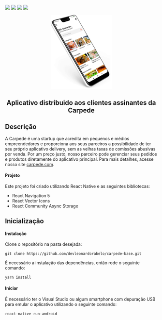 
<p>
  <img src=https://img.shields.io/badge/Versão-1.0-green />
  <img src=https://img.shields.io/badge/React%20Native-0.62.2-blue />
  <img src=https://img.shields.io/badge/React%20Navigation-5.x-blueviolet />
  <img src=https://img.shields.io/badge/React%20Native%20Vector%20Icons-6.6.0-blue />
</p>

<p align="center" >
  <img src="https://raw.githubusercontent.com/devleonardorabelo/carpede-web/master/public/images/device-mobile.png" width="40%" />  
</p>

<h2 align="center">Aplicativo distribuido aos clientes assinantes da Carpede</h2>

## Descrição

A Carpede é uma startup que acredita em pequenos e médios empreendedores e proporciona aos seus parceiros a possibilidade de ter seu próprio aplicativo delivery, sem as velhas taxas de comissões abusivas por venda. Por um preço justo, nosso parceiro pode gerenciar seus pedidos e produtos diretamente do aplicativo principal. Para mais detalhes, acesse nosso site <a href="carpede.com">carpede.com</a>.

#### Projeto

Este projeto foi criado utilizando React Native e as seguintes bibliotecas:

<ul>
  <li>React Navigation 5</li>
  <li>React Vector Icons</li>
  <li>React Community Async Storage</li>
</ul>


## Inicialização

#### Instalação

Clone o repositório na pasta desejada:

    git clone https://github.com/devleonardorabelo/carpede-base.git

É necessário a instalação das dependências, então rode o seguinte comando:

    yarn install
    

#### Iniciar

É necessário ter o Visual Studio ou algum smartphone com depuração USB para emular o aplicativo utilizando o seguinte comando:

    react-native run-android
